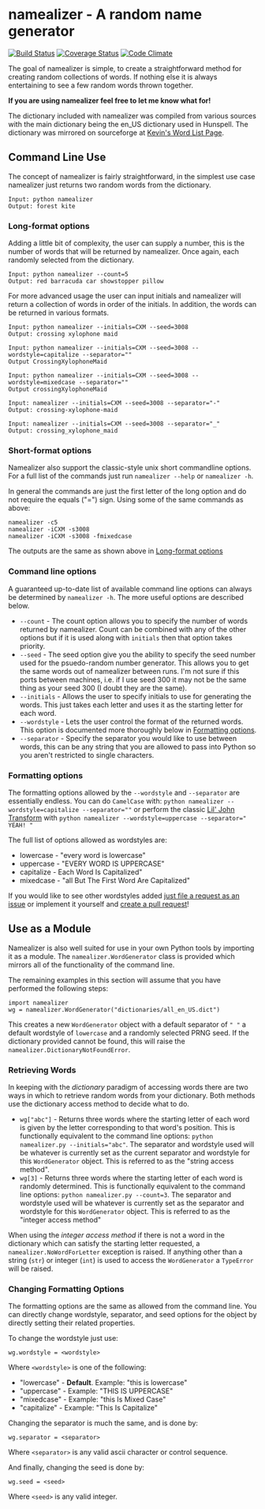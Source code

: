 # namealizer - A random name generator

[![Build Status](https://travis-ci.org/LeonardMH/namealizer.svg?branch=master)](https://travis-ci.org/LeonardMH/namealizer)
[![Coverage Status](https://coveralls.io/repos/LeonardMH/namealizer/badge.svg?branch=master&service=github)](https://coveralls.io/github/LeonardMH/namealizer?branch=master)
[![Code Climate](https://codeclimate.com/github/LeonardMH/namealizer/badges/gpa.svg)](https://codeclimate.com/github/LeonardMH/namealizer)

The goal of namealizer is simple, to create a straightforward method
for creating random collections of words. If nothing else it is always
entertaining to see a few random words thrown together.

**If you are using namealizer feel free to let me know what for!**

The dictionary included with namealizer was compiled from various
sources with the main dictionary being the en\_US dictionary used in
Hunspell. The dictionary was mirrored on sourceforge at [Kevin's Word
List Page](http://wordlist.sourceforge.net).

## Command Line Use

The concept of namealizer is fairly straightforward, in the simplest use
case namealizer just returns two random words from the dictionary.

	Input: python namealizer
	Output: forest kite

### Long-format options

Adding a little bit of complexity, the user can supply a number, this
is the number of words that will be returned by namealizer. Once again,
each randomly selected from the dictionary.

	Input: python namealizer --count=5
	Output: red barracuda car showstopper pillow

For more advanced usage the user can input initials and namealizer will
return a collection of words in order of the initials. In addition, the
words can be returned in various formats.

	Input: python namealizer --initials=CXM --seed=3008
	Output: crossing xylophone maid
	
	Input: python namealizer --initials=CXM --seed=3008 --wordstyle=capitalize --separator=""
	Output CrossingXylophoneMaid
	
	Input: python namealizer --initials=CXM --seed=3008 --wordstyle=mixedcase --separator=""
	Output crossingXylophoneMaid

	Input: namealizer --initials=CXM --seed=3008 --separator="-"
	Output: crossing-xylophone-maid

	Input: namealizer --initials=CXM --seed=3008 --separator="_"
	Output: crossing_xylophone_maid

### Short-format options

Namealizer also support the classic-style unix short commandline
options. For a full list of the commands just run `namealizer --help` or
`namealizer -h`.

In general the commands are just the first letter of the long option and
do not require the equals ("=") sign. Using some of the same commands as
above:

	namealizer -c5
	namealizer -iCXM -s3008
	namealizer -iCXM -s3008 -fmixedcase

The outputs are the same as shown above in [Long-format
options](#long-format-options)

### Command line options

A guaranteed up-to-date list of available command line options can
always be determined by `namealizer -h`. The more useful options are
described below.

+ `--count` - The count option allows you to specify the number of words
returned by namealizer. Count can be combined with any of the other
options but if it is used along with `initials` then that option takes
priority.
+ `--seed` - The seed option give you the ability to specify the seed
number used for the psuedo-random number generator. This allows you to
get the same words out of namealizer between runs. I'm not sure if this
ports between machines, i.e. if I use seed 300 it may not be the same
thing as your seed 300 (I doubt they are the same).
+ `--initials` - Allows the user to specify initials to use for
generating the words. This just takes each letter and uses it as the
starting letter for each word.
+ `--wordstyle` - Lets the user control the format of the returned
words. This option is documented more thoroughly below in [Formatting
options](#formatting-options).
+ `--separator` - Specify the separator you would like to use between
words, this can be any string that you are allowed to pass into Python
so you aren't restricted to single characters.

### Formatting options

The formatting options allowed by the `--wordstyle` and `--separator`
are essentially endless. You can do `CamelCase` with: `python namealizer
--wordstyle=capitalize --separator=""` or perform the classic [Lil' John
Transform](https://www.youtube.com/watch?v=GxBSyx85Kp8) with `python
namealizer --wordstyle=uppercase --separator=" YEAH! "`

The full list of options allowed as wordstyles are:
- lowercase - "every word is lowercase"
- uppercase - "EVERY WORD IS UPPERCASE"
- capitalize - Each Word Is Capitalized"
- mixedcase - "all But The First Word Are Capitalized"
 
If you would like to see other wordstyles added [just file a request
as an issue](https://github.com/LeonardMH/namealizer/issues/new)
or implement it yourself and [create a pull
request](https://github.com/LeonardMH/namealizer/compare)!

## Use as a Module

Namealizer is also well suited for use in your own Python tools by
importing it as a module. The `namealizer.WordGenerator` class is
provided which mirrors all of the functionality of the command line.

The remaining examples in this section will assume that you have
performed the following steps:

    import namealizer
    wg = namealizer.WordGenerator("dictionaries/all_en_US.dict")

This creates a new `WordGenerator` object with a default separator of `" "`
a default wordstyle of `lowercase` and a randomly selected PRNG seed.
If the dictionary provided cannot be found, this will raise the
`namealizer.DictionaryNotFoundError`.

### Retrieving Words

In keeping with the *dictionary* paradigm of accessing words there are
two ways in which to retrieve random words from your dictionary. Both
methods use the dictionary access method to decide what to do.

- `wg["abc"]` - Returns three words where the starting letter of each
word is given by the letter corresponding to that word's position.
This is functionally equivalent to the command line options: `python
namealizer.py --initials="abc"`. The separator and wordstyle used will
be whatever is currently set as the current separator and wordstyle for
this `WordGenerator` object. This is referred to as the "string access
method".
- `wg[3]` - Returns three words where the starting letter of each word
is randomly determined. This is functionally equivalent to the command
line options: `python namealizer.py --count=3`. The separator and
wordstyle used will be whatever is currently set as the separator and
wordstyle for this `WordGenerator` object. This is referred to as the
"integer access method"

When using the *integer access method* if there is not a word in
the dictionary which can satisfy the starting letter requested,
a `namealizer.NoWordForLetter` exception is raised. If anything
other than a string (`str`) or integer (`int`) is used to access the
`WordGenerator` a `TypeError` will be raised.

### Changing Formatting Options

The formatting options are the same as allowed from the command line.
You can directly change wordstyle, separator, and seed options for the
object by directly setting their related properties.

To change the wordstyle just use:

    wg.wordstyle = <wordstyle>

Where `<wordstyle>` is one of the following:

- "lowercase" - **Default**. Example: "this is lowercase"
- "uppercase" - Example: "THIS IS UPPERCASE"
- "mixedcase" - Example: "this Is Mixed Case"
- "capitalize" - Example: "This Is Capitalize"

Changing the separator is much the same, and is done by:

    wg.separator = <separator>

Where `<separator>` is any valid ascii character or control sequence.

And finally, changing the seed is done by:

    wg.seed = <seed>

Where `<seed>` is any valid integer.
